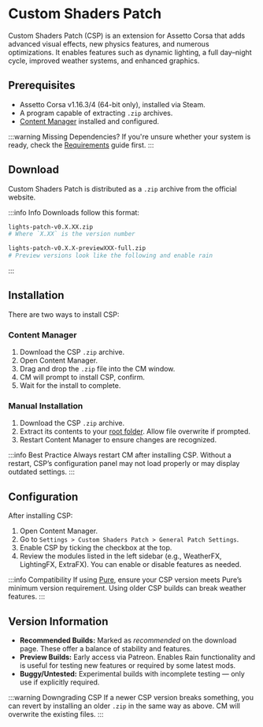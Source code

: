 # Custom Shaders Patch

> <Badge type="tip" text="Updated"/>

Custom Shaders Patch (CSP) is an extension for Assetto Corsa that adds advanced visual effects, new physics features, and numerous optimizations. It enables features such as dynamic lighting, a full day–night cycle, improved weather systems, and enhanced graphics.

## Prerequisites

- Assetto Corsa v1.16.3/4 (64-bit only), installed via Steam.
- A program capable of extracting `.zip` archives.
- [Content Manager](installing-cm) installed and configured.

:::warning Missing Dependencies?
If you're unsure whether your system is ready, check the [Requirements](/guides/requirements) guide first.
:::

## Download

Custom Shaders Patch is distributed as a `.zip` archive from the official website.

<DownloadCard
  title="Custom Shaders Patch"
  caption="Stable builds are free. Preview builds may require Patreon access."
  buttonLink="https://acstuff.club/patch/"
  buttonText="Download Custom Shaders Patch"
/>

:::info Info
Downloads follow this format:

```bash
lights-patch-v0.X.XX.zip
# Where `X.XX` is the version number

lights-patch-v0.X.X-previewXXX-full.zip
# Preview versions look like the following and enable rain
```
:::

## Installation

There are two ways to install CSP:

### Content Manager

1. Download the CSP `.zip` archive.
2. Open Content Manager.
3. Drag and drop the `.zip` file into the CM window.
4. CM will prompt to install CSP, confirm.
5. Wait for the install to complete.

### Manual Installation <Badge type="tip" text="Recommended"/>

1. Download the CSP `.zip` archive.
2. Extract its contents to your [root folder](/guides/modding/root-folder#find-your-root-folder). Allow file overwrite if prompted.
3. Restart Content Manager to ensure changes are recognized.

:::info Best Practice
Always restart CM after installing CSP. Without a restart, CSP’s configuration panel may not load properly or may display outdated settings.
:::

## Configuration

After installing CSP:

1. Open Content Manager.
2. Go to `Settings > Custom Shaders Patch > General Patch Settings`.
3. Enable CSP by ticking the checkbox at the top.
4. Review the modules listed in the left sidebar (e.g., WeatherFX, LightingFX, ExtraFX). You can enable or disable features as needed.

:::info Compatibility
If using [Pure](installing-pure), ensure your CSP version meets Pure’s minimum version requirement. Using older CSP builds can break weather features.
:::

## Version Information

- **Recommended Builds:** Marked as *recommended* on the download page. These offer a balance of stability and features.
- **Preview Builds:** Early access via Patreon. Enables Rain functionality and is useful for testing new features or required by some latest mods.
- **Buggy/Untested:** Experimental builds with incomplete testing — only use if explicitly required.

:::warning Downgrading CSP
If a newer CSP version breaks something, you can revert by installing an older `.zip` in the same way as above. CM will overwrite the existing files.
:::
